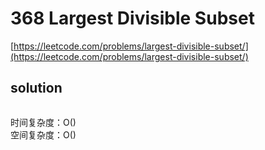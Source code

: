 # 368 Largest Divisible Subset
[https://leetcode.com/problems/largest-divisible-subset/](https://leetcode.com/problems/largest-divisible-subset/)


## solution

```python

```
时间复杂度：O() <br>
空间复杂度：O()
